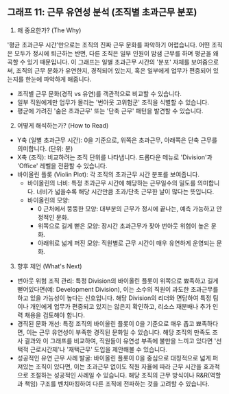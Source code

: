 ## 그래프 11: 근무 유연성 분석 (조직별 초과근무 분포)

1. 왜 중요한가? (The Why)

'평균 초과근무 시간'만으로는 조직의 진짜 근무 문화를 파악하기 어렵습니다. 어떤 조직은 모두가 정시에 퇴근하는 반면, 다른 조직은 일부 인원이 밤샘 근무를 하며 평균을 왜곡할 수 있기 때문입니다. 이 그래프는 일별 초과근무 시간의 '분포' 자체를 보여줌으로써, 조직의 근무 문화가 유연한지, 경직되어 있는지, 혹은 일부에게 업무가 편중되어 있는지를 한눈에 파악하게 해줍니다.

- 조직별 근무 문화(경직 vs 유연)를 객관적으로 비교할 수 있습니다.
- 일부 직원에게만 업무가 몰리는 '번아웃 고위험군' 조직을 식별할 수 있습니다.
- 평균에 가려진 '숨은 초과근무' 또는 '단축 근무' 패턴을 발견할 수 있습니다.

2. 어떻게 해석하는가? (How to Read)

- Y축 (일별 초과근무 시간): 0을 기준으로, 위쪽은 초과근무, 아래쪽은 단축 근무를 의미합니다. (단위: 분)
- X축 (조직): 비교하려는 조직 단위를 나타냅니다. 드롭다운 메뉴로 'Division'과 'Office' 레벨을 전환할 수 있습니다.
- 바이올린 플롯 (Violin Plot): 각 조직의 초과근무 시간 분포를 보여줍니다.
    - 바이올린의 너비: 특정 초과근무 시간에 해당하는 근무일수의 밀도를 의미합니다. 너비가 넓을수록 해당 시간만큼 초과/단축 근무한 날이 많다는 뜻입니다.
    - 바이올린의 모양:
        - 0 근처에서 뚱뚱한 모양: 대부분의 근무가 정시에 끝나는, 예측 가능하고 안정적인 문화.
        - 위쪽으로 길게 뻗은 모양: 장시간 초과근무가 잦아 번아웃 위험이 높은 문화.
        - 아래위로 넓게 퍼진 모양: 직원별로 근무 시간이 매우 유연하게 운영되는 문화.

3. 향후 제언 (What's Next)

- 번아웃 위험 조직 관리: 특정 Division의 바이올린 플롯이 위쪽으로 뾰족하고 길게 뻗어있다면(예: Development Division), 이는 소수의 직원이 과도한 초과근무를 하고 있을 가능성이 높다는 신호입니다. 해당 Division의 리더와 면담하여 특정 팀이나 개인에게 업무가 편중되고 있지는 않은지 확인하고, 리소스 재분배나 추가 인력 채용을 검토해야 합니다.
- 경직된 문화 개선: 특정 조직의 바이올린 플롯이 0을 기준으로 매우 좁고 뾰족하다면, 이는 근무 유연성이 부족한 경직된 문화일 수 있습니다. 해당 조직의 만족도 조사 결과와 이 그래프를 비교하여, 직원들이 유연성 부족에 불만을 느끼고 있다면 '선택적 근로시간제'나 '재택근무' 도입을 제안해볼 수 있습니다.
- 성공적인 유연 근무 사례 발굴: 바이올린 플롯이 0을 중심으로 대칭적으로 넓게 퍼져있는 조직이 있다면, 이는 초과근무 없이도 직원 자율에 따라 근무 시간을 효과적으로 조절하는 성공적인 사례일 수 있습니다. 해당 조직의 근무 방식이나 R&R(역할과 책임) 구조를 벤치마킹하여 다른 조직에 전파하는 것을 고려할 수 있습니다.
